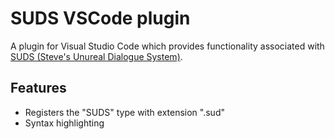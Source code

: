 # SUDS VSCode plugin

A plugin for Visual Studio Code which provides functionality associated with
[SUDS (Steve's Unureal Dialogue System)](https://github.com/sinbad/SUDS).

## Features

* Registers the "SUDS" type with extension ".sud"
* Syntax highlighting
